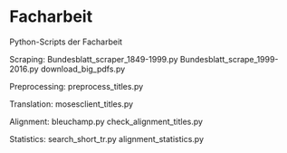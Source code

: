 # Facharbeit
Python-Scripts der Facharbeit

Scraping:
Bundesblatt_scraper_1849-1999.py
Bundesblatt_scrape_1999-2016.py
download_big_pdfs.py

Preprocessing:
preprocess_titles.py

Translation:
mosesclient_titles.py

Alignment:
bleuchamp.py
check_alignment_titles.py

Statistics:
search_short_tr.py
alignment_statistics.py
